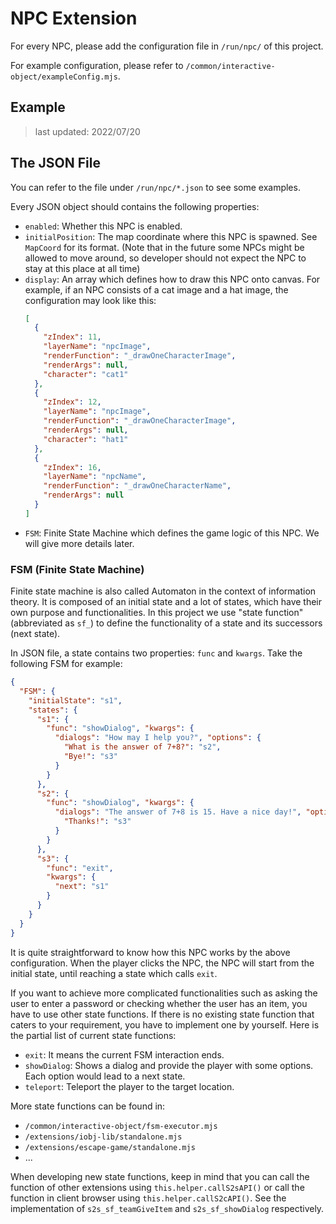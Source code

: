 # NPC Extension

For every NPC, please add the configuration file in `/run/npc/` of this project.

For example configuration, please refer to `/common/interactive-object/exampleConfig.mjs`.

## Example

> last updated: 2022/07/20

## The JSON File

You can refer to the file under `/run/npc/*.json` to see some examples.

Every JSON object should contains the following properties:

* `enabled`: Whether this NPC is enabled.
* `initialPosition`: The map coordinate where this NPC is spawned. See `MapCoord` for its format. (Note that in the future some NPCs might be allowed to move around, so developer should not expect the NPC to stay at this place at all time)
* `display`: An array which defines how to draw this NPC onto canvas. For example, if an NPC consists of a cat image and a hat image, the configuration may look like this:
  ```json
  [
    {
      "zIndex": 11,
      "layerName": "npcImage",
      "renderFunction": "_drawOneCharacterImage",
      "renderArgs": null,
      "character": "cat1"
    },
    {
      "zIndex": 12,
      "layerName": "npcImage",
      "renderFunction": "_drawOneCharacterImage",
      "renderArgs": null,
      "character": "hat1"
    },
    {
      "zIndex": 16,
      "layerName": "npcName",
      "renderFunction": "_drawOneCharacterName",
      "renderArgs": null
    }
  ]
  ```
* `FSM`: Finite State Machine which defines the game logic of this NPC. We will give more details later.

### FSM (Finite State Machine)

Finite state machine is also called Automaton in the context of information theory. It is composed of an initial state and a lot of states, which have their own purpose and functionalities. In this project we use "state function" (abbreviated as `sf_`) to define the functionality of a state and its successors (next state).

In JSON file, a state contains two properties: `func` and `kwargs`. Take the following FSM for example:

```json
{
  "FSM": {
    "initialState": "s1",
    "states": {
      "s1": {
        "func": "showDialog", "kwargs": {
          "dialogs": "How may I help you?", "options": {
            "What is the answer of 7+8?": "s2",
            "Bye!": "s3"
          }
        }
      },
      "s2": {
        "func": "showDialog", "kwargs": {
          "dialogs": "The answer of 7+8 is 15. Have a nice day!", "options": {
            "Thanks!": "s3"
          }
        }
      },
      "s3": {
        "func": "exit",
        "kwargs": {
          "next": "s1"
        }
      }
    }
  }
}
```

It is quite straightforward to know how this NPC works by the above configuration. When the player clicks the NPC, the NPC will start from the initial state, until reaching a state which calls `exit`.

If you want to achieve more complicated functionalities such as asking the user to enter a password or checking whether the user has an item, you have to use other state functions. If there is no existing state function that caters to your requirement, you have to implement one by yourself. Here is the partial list of current state functions:
* `exit`: It means the current FSM interaction ends.
* `showDialog`: Shows a dialog and provide the player with some options. Each option would lead to a next state.
* `teleport`: Teleport the player to the target location.

More state functions can be found in:
* `/common/interactive-object/fsm-executor.mjs`
* `/extensions/iobj-lib/standalone.mjs`
* `/extensions/escape-game/standalone.mjs`
* ...

When developing new state functions, keep in mind that you can call the function of other extensions using `this.helper.callS2sAPI()` or call the function in client browser using `this.helper.callS2cAPI()`. See the implementation of `s2s_sf_teamGiveItem` and `s2s_sf_showDialog` respectively.
